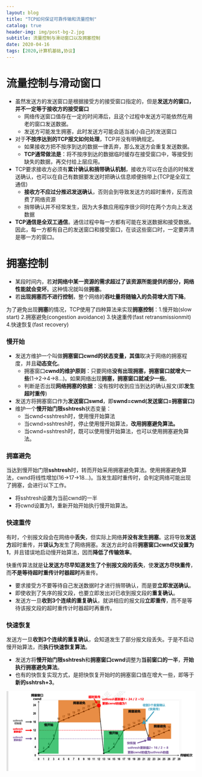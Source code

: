 ```yaml
---
layout: blog
title: "TCP如何保证可靠传输和流量控制"
catalog: true
header-img: img/post-bg-2.jpg
subtitle: 流量控制与滑动窗口以及拥塞控制
date: 2020-04-16
tags: [2020,计算机基础,协议]
---
```


# 流量控制与滑动窗口
+ 虽然发送方的发送窗口是根据接受方的接受窗口指定的，但是**发送方的窗口，并不一定等于接收方的接受窗口**
  + 网络传送窗口值存在一定的时间滞后，且这个过程中发送方可能依然在用老的窗口发送数据。
  + 发送方可能发生拥塞，此时发送方可能会适当减小自己的发送窗口
+ 对于**不按序达到的TCP报文如何处理**，TCP并没有明确规定。
  + 如果接收方把不按序到达的数据一律丢弃，那么发送方会重复发送数据。
  + **TCP通常做法是**：将不按序到达的数据临时缓存在接受窗口中，等接受到缺失的数据，再交付给上层应用。
+ TCP要求接收方必须有**累计确认和捎带确认机制**，接收方可以在合适的时候发送确认，也可以在自己有数据要发送时把确认信息顺便捎带上(TCP是全双工通信)
  + **接收方不应过分推迟发送确认**，否则会到导致发送方的超时重传，反而浪费了网络资源
  + 捎带确认并不经常发生，因为大多数应用程序很少同时在两个方向上发送数据
+ **TCP通信是全双工通信**。通信过程中每一方都有可能在发送数据和接受数据。因此，每一方都有自己的发送窗口和接受窗口，在谈这些窗口时，一定要弄清是哪一方的窗口。

# 拥塞控制

+ 某段时间内，若**对网络中某一资源的需求超过了该资源所能提供的部分，网络性能就会变坏**。这种情况就叫做**拥塞**。
+ 若**出现拥塞而不进行控制**，整个网络的**吞吐量将随输入的负荷增大而下降**。

为了避免出现**拥塞**的情况，TCP使用了四种算法来实现**拥塞控制**：1.慢开始(slow start)  2.拥塞避免(congestion avoidance)  3.快速重传(fast retransmissionmit)  4.快速恢复(fast recovery)

### 慢开始

+ 发送方维护一个叫做**拥塞窗口cwnd的状态变量，其值**取决于网络的拥塞程度，并且**动态变化**。
  + 拥塞窗口**cwnd的维护原则**：只要网络**没有出现拥塞，拥塞窗口就增大一些**(1->2->4->8...)。如果网络出现**拥塞，拥塞窗口就减少一些**。
  + 判断是否出现**网络拥塞的依据**：没有按时收到应当到达的确认报文(即**发生超时重传**)
+ 发送方将拥塞窗口作为**发送窗口swnd**，即**swnd=cwnd(发送窗口=拥塞窗口)**
+ 维护一个**慢开始门限sshtresh**状态变量：
  + 当cwnd<sshtresh时，使用慢开始算法
  + 当cwnd>sshtresh时，停止使用慢开始算法，**改用拥塞避免算法。**
  + 当cwnd=sshtresh时，既可以使用慢开始算法，也可以使用拥塞避免算法。

### 拥塞避免

当达到慢开始门限**sshtresh**时，转而开始采用拥塞避免算法。使用拥塞避免算法，cwnd将线性增加(16->17->18...)。当发生超时重传时，会判定网络可能出现了拥塞，会进行以下工作。

+ 将sshtresh设置为当前cwnd的一半
+ 将cwnd设置为1，重新开始开始执行慢开始算法。

### 快速重传

有时，个别报文段会在网络中**丢失**，但实际上网络**并没有发生拥塞**。这将导致**发送方**超时重传，并**误认为**发生了网络拥塞。发送方此时会将**拥塞窗口cwnd又设置为1**，并且错误地启动慢开始算法，因而**降低了传输效率**。

快重传算法就是**让发送方尽早知道发生了个别报文段的丢失**，使**发送方尽快重传**，而**不是等待超时重传计时器超时**再重传。

+ 要求接受方不要等待自己发送数据时才进行捎带确认，而是要**立即发送确认**。
+ 即使收到了失序的报文段，也要立即发出对已收到报文段的**重复确认**。
+ 发送方一旦**收到3个连续的重复确认**，就讲相应的报文段**立即重传**，而不是等待该报文段的超时重传计时器超时再重传。

### 快速恢复

发送方一旦**收到3个连续的重复确认**，会知道发生了部分报文段丢失。于是不启动慢开始算法，而**执行快速恢复算法**。

+ 发送方将**慢开始门限sshtresh**和**拥塞窗口cwnd**调整为**当前窗口的一半**，**开始执行拥塞避免算法**。
+ 也有的快恢复实现方式，是把快恢复开始时的拥塞窗口值在增大一些，即等于**新的sshtrsh+3**。

![image-20200415142345962](https://raw.githubusercontent.com/RussXia/RussXia.github.io/master/_pic/tcp_cwnd.png)

